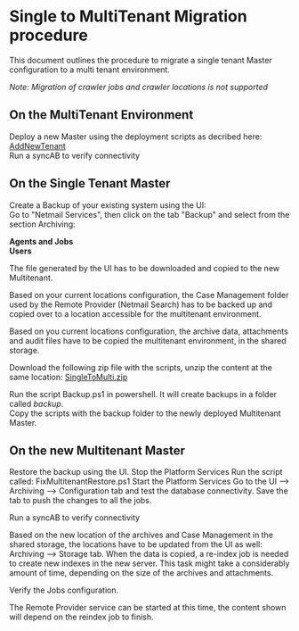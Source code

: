 # Single to MultiTenant Migration procedure

This document outlines the procedure to migrate a single tenant Master configuration to a multi tenant environment.

*Note: Migration of crawler jobs and crawler locations is not supported*

## On the MultiTenant Environment
Deploy a new Master using the deployment scripts as decribed here: <a href="https://bitbucket.netmail.com/projects/PUB/repos/deployments/browse/scripts/AddNewTenant" target="_blank">AddNewTenant</a>  
Run a syncAB to verify connectivity

## On the Single Tenant Master
Create a Backup of your existing system using the UI:  
Go to "Netmail Services", then click on the tab "Backup" and select from the section Archiving:

**Agents and Jobs  
Users**

The file generated by the UI has to be downloaded and copied to the new Multitenant.

Based on your current locations configuration, the Case Management folder used by the Remote Provider (Netmail Search) has to be backed up and copied over to a location accessible for the multitenant environment.

Based on you current locations configuration, the archive data, attachments and audit files have to be copied the multitenant environment, in the shared storage.

Download the following zip file with the scripts, unzip the content at the same location: 
<a href="https://bitbucket.netmail.com/projects/PUB/repos/deployments/raw/scripts/SingleToMultiTenantMigration/SingleToMulti.zip" target="_blank">SingleToMulti.zip</a> 


Run the script Backup.ps1 in powershell.  It will create backups in a folder called *backup*.  
Copy the scripts with the backup folder to the newly deployed Multitenant Master.

## On the new Multitenant Master
Restore the backup using the UI.
Stop the Platform Services
Run the script called: FixMultitenantRestore.ps1
Start the Platform Services
Go to the UI --> Archiving --> Configuration tab and test the database connectivity.  Save the tab to push the changes to all the jobs.

Run a syncAB to verify connectivity

Based on the new location of the archives and Case Management in the shared storage, the locations have to be updated from the UI as well: Archiving --> Storage tab.
When the data is copied, a re-index job is needed to create new indexes in the new server.  This task might take a considerably amount of time, depending on the size of the archives and attachments.

Verify the Jobs configuration.

The Remote Provider service can be started at this time, the content shown will depend on the reindex job to finish.